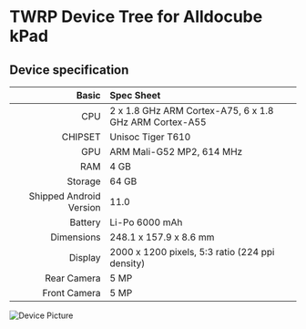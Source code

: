 # TWRP Device Tree for Alldocube kPad

## Device specification

Basic   | Spec Sheet
-------:|:------------------------
CPU     | 2 x 1.8 GHz ARM Cortex-A75, 6 x 1.8 GHz ARM Cortex-A55
CHIPSET | Unisoc Tiger T610
GPU     | ARM Mali-G52 MP2, 614 MHz
RAM     | 4 GB
Storage | 64 GB
Shipped Android Version | 11.0
Battery | Li-Po 6000 mAh
Dimensions | 248.1 x 157.9 x 8.6 mm
Display | 2000 x 1200 pixels, 5:3 ratio (224 ppi density)
Rear Camera  | 5 MP
Front Camera | 5 MP

![Device Picture](https://www.alldocube.com/en/wp-content/uploads/2021/10/1662610070-kPad-thum.png)